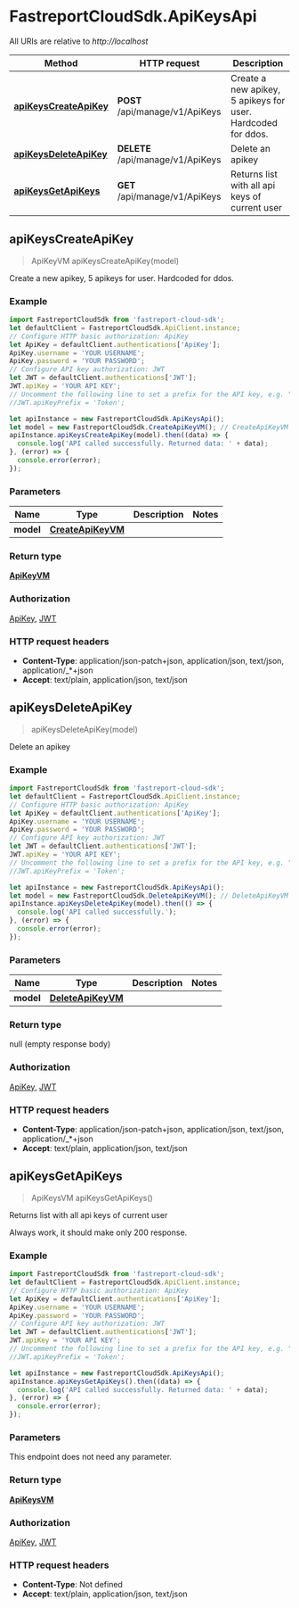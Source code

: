 # FastreportCloudSdk.ApiKeysApi

All URIs are relative to *http://localhost*

Method | HTTP request | Description
------------- | ------------- | -------------
[**apiKeysCreateApiKey**](ApiKeysApi.md#apiKeysCreateApiKey) | **POST** /api/manage/v1/ApiKeys | Create a new apikey, 5 apikeys for user. Hardcoded for ddos.
[**apiKeysDeleteApiKey**](ApiKeysApi.md#apiKeysDeleteApiKey) | **DELETE** /api/manage/v1/ApiKeys | Delete an apikey
[**apiKeysGetApiKeys**](ApiKeysApi.md#apiKeysGetApiKeys) | **GET** /api/manage/v1/ApiKeys | Returns list with all api keys of current user



## apiKeysCreateApiKey

> ApiKeyVM apiKeysCreateApiKey(model)

Create a new apikey, 5 apikeys for user. Hardcoded for ddos.

### Example

```javascript
import FastreportCloudSdk from 'fastreport-cloud-sdk';
let defaultClient = FastreportCloudSdk.ApiClient.instance;
// Configure HTTP basic authorization: ApiKey
let ApiKey = defaultClient.authentications['ApiKey'];
ApiKey.username = 'YOUR USERNAME';
ApiKey.password = 'YOUR PASSWORD';
// Configure API key authorization: JWT
let JWT = defaultClient.authentications['JWT'];
JWT.apiKey = 'YOUR API KEY';
// Uncomment the following line to set a prefix for the API key, e.g. "Token" (defaults to null)
//JWT.apiKeyPrefix = 'Token';

let apiInstance = new FastreportCloudSdk.ApiKeysApi();
let model = new FastreportCloudSdk.CreateApiKeyVM(); // CreateApiKeyVM | 
apiInstance.apiKeysCreateApiKey(model).then((data) => {
  console.log('API called successfully. Returned data: ' + data);
}, (error) => {
  console.error(error);
});

```

### Parameters


Name | Type | Description  | Notes
------------- | ------------- | ------------- | -------------
 **model** | [**CreateApiKeyVM**](CreateApiKeyVM.md)|  | 

### Return type

[**ApiKeyVM**](ApiKeyVM.md)

### Authorization

[ApiKey](../README.md#ApiKey), [JWT](../README.md#JWT)

### HTTP request headers

- **Content-Type**: application/json-patch+json, application/json, text/json, application/_*+json
- **Accept**: text/plain, application/json, text/json


## apiKeysDeleteApiKey

> apiKeysDeleteApiKey(model)

Delete an apikey

### Example

```javascript
import FastreportCloudSdk from 'fastreport-cloud-sdk';
let defaultClient = FastreportCloudSdk.ApiClient.instance;
// Configure HTTP basic authorization: ApiKey
let ApiKey = defaultClient.authentications['ApiKey'];
ApiKey.username = 'YOUR USERNAME';
ApiKey.password = 'YOUR PASSWORD';
// Configure API key authorization: JWT
let JWT = defaultClient.authentications['JWT'];
JWT.apiKey = 'YOUR API KEY';
// Uncomment the following line to set a prefix for the API key, e.g. "Token" (defaults to null)
//JWT.apiKeyPrefix = 'Token';

let apiInstance = new FastreportCloudSdk.ApiKeysApi();
let model = new FastreportCloudSdk.DeleteApiKeyVM(); // DeleteApiKeyVM | 
apiInstance.apiKeysDeleteApiKey(model).then(() => {
  console.log('API called successfully.');
}, (error) => {
  console.error(error);
});

```

### Parameters


Name | Type | Description  | Notes
------------- | ------------- | ------------- | -------------
 **model** | [**DeleteApiKeyVM**](DeleteApiKeyVM.md)|  | 

### Return type

null (empty response body)

### Authorization

[ApiKey](../README.md#ApiKey), [JWT](../README.md#JWT)

### HTTP request headers

- **Content-Type**: application/json-patch+json, application/json, text/json, application/_*+json
- **Accept**: text/plain, application/json, text/json


## apiKeysGetApiKeys

> ApiKeysVM apiKeysGetApiKeys()

Returns list with all api keys of current user

Always work, it should make only 200 response.

### Example

```javascript
import FastreportCloudSdk from 'fastreport-cloud-sdk';
let defaultClient = FastreportCloudSdk.ApiClient.instance;
// Configure HTTP basic authorization: ApiKey
let ApiKey = defaultClient.authentications['ApiKey'];
ApiKey.username = 'YOUR USERNAME';
ApiKey.password = 'YOUR PASSWORD';
// Configure API key authorization: JWT
let JWT = defaultClient.authentications['JWT'];
JWT.apiKey = 'YOUR API KEY';
// Uncomment the following line to set a prefix for the API key, e.g. "Token" (defaults to null)
//JWT.apiKeyPrefix = 'Token';

let apiInstance = new FastreportCloudSdk.ApiKeysApi();
apiInstance.apiKeysGetApiKeys().then((data) => {
  console.log('API called successfully. Returned data: ' + data);
}, (error) => {
  console.error(error);
});

```

### Parameters

This endpoint does not need any parameter.

### Return type

[**ApiKeysVM**](ApiKeysVM.md)

### Authorization

[ApiKey](../README.md#ApiKey), [JWT](../README.md#JWT)

### HTTP request headers

- **Content-Type**: Not defined
- **Accept**: text/plain, application/json, text/json

